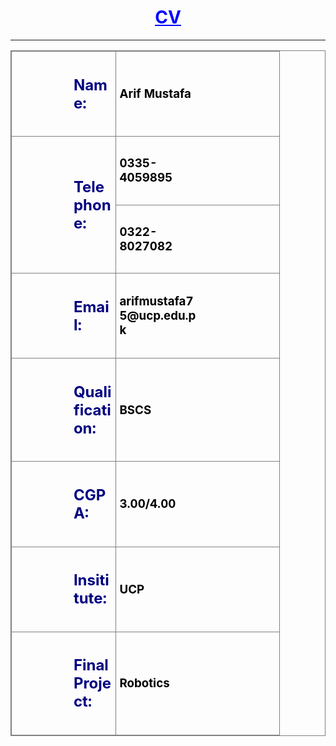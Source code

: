 <!DOCTYPE html>
<html>
<head>
<style>
table, th, td {
    border: 1px solid grey;
    border-collapse: collapse;
}
h2
{
margin-left:60%;
color:navy;
}
h3
{
margin-right:50%;
color:black;
}
th, td {
    padding: 5px;
    text-align: left;    
}
</style>
</head>
<body>

<h1 align="center" style="color:blue"><u>CV</u></h1>

<table style="width:100%">
<hr>
  <tr>
    <th><h2 >Name:<h2></th>
    <td ><h3>Arif Mustafa<h3></td>
 
  <tr>
    <th rowspan="2"><h2>Telephone:<h2></th>
    <td><h3>0335-4059895<h3></td>
  </tr>
  <tr>
    <td><h3>0322-8027082<h3></td>
	<tr>
    <th><h2 >Email:<h2></th>
    <td ><h3>arifmustafa75@ucp.edu.pk<h3></td>
	<tr>
    <th><h2 >Qualification:<h2></th>
    <td ><h3>BSCS<h3></td>
	<tr>
    <th><h2 >CGPA:<h2></th>
    <td ><h3>3.00/4.00<h3></td>
	<tr>
	<th><h2 >Insititute:<h2></th>
    <td ><h3>UCP<h3></td>
	<tr>
	<th><h2 >Final Project:<h2></th>
    <td ><h3>Robotics<h3></td>
</table>

</body>
</html>
